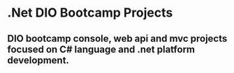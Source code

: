 # .Net DIO Bootcamp Projects

## DIO bootcamp console, web api and mvc projects focused on C# language and .net platform development.